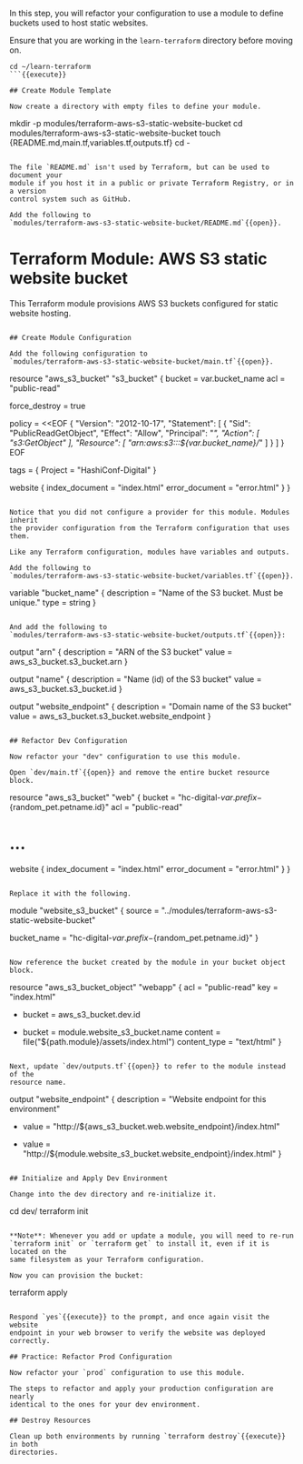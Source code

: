 In this step, you will refactor your configuration to use a module to define
buckets used to host static websites.

Ensure that you are working in the `learn-terraform` directory before moving on.

```
cd ~/learn-terraform
```{{execute}}

## Create Module Template

Now create a directory with empty files to define your module.

```
mkdir -p modules/terraform-aws-s3-static-website-bucket
cd modules/terraform-aws-s3-static-website-bucket
touch {README.md,main.tf,variables.tf,outputs.tf}
cd -
```{{execute}}

The file `README.md` isn't used by Terraform, but can be used to document your
module if you host it in a public or private Terraform Registry, or in a version
control system such as GitHub.

Add the following to
`modules/terraform-aws-s3-static-website-bucket/README.md`{{open}}.

```
# Terraform Module: AWS S3 static website bucket

This Terraform module provisions AWS S3 buckets configured for static website hosting.
```{{copy}}

## Create Module Configuration

Add the following configuration to
`modules/terraform-aws-s3-static-website-bucket/main.tf`{{open}}.

```
resource "aws_s3_bucket" "s3_bucket" {
  bucket = var.bucket_name
  acl    = "public-read"

  force_destroy = true

  policy = <<EOF
{
    "Version": "2012-10-17",
    "Statement": [
        {
            "Sid": "PublicReadGetObject",
            "Effect": "Allow",
            "Principal": "*",
            "Action": [
                "s3:GetObject"
            ],
            "Resource": [
                "arn:aws:s3:::${var.bucket_name}/*"
            ]
        }
    ]
}
EOF

  tags = {
    Project = "HashiConf-Digital"
  }

  website {
    index_document = "index.html"
    error_document = "error.html"
  }
}
```{{copy}}

Notice that you did not configure a provider for this module. Modules inherit
the provider configuration from the Terraform configuration that uses them.

Like any Terraform configuration, modules have variables and outputs.

Add the following to
`modules/terraform-aws-s3-static-website-bucket/variables.tf`{{open}}.

```
variable "bucket_name" {
  description = "Name of the S3 bucket. Must be unique."
  type        = string
}
```{{copy}}

And add the following to
`modules/terraform-aws-s3-static-website-bucket/outputs.tf`{{open}}:

```
output "arn" {
  description = "ARN of the S3 bucket"
  value       = aws_s3_bucket.s3_bucket.arn
}

output "name" {
  description = "Name (id) of the S3 bucket"
  value       = aws_s3_bucket.s3_bucket.id
}

output "website_endpoint" {
  description = "Domain name of the S3 bucket"
  value       = aws_s3_bucket.s3_bucket.website_endpoint
}
```{{copy}}

## Refactor Dev Configuration

Now refactor your "dev" configuration to use this module.

Open `dev/main.tf`{{open}} and remove the entire bucket resource block.

```
resource "aws_s3_bucket" "web" {
  bucket = "hc-digital-${var.prefix}-${random_pet.petname.id}"
  acl    = "public-read"

# ...

  website {
    index_document = "index.html"
    error_document = "error.html"
  }
}
```

Replace it with the following.

```
module "website_s3_bucket" {
  source = "../modules/terraform-aws-s3-static-website-bucket"

  bucket_name = "hc-digital-${var.prefix}-${random_pet.petname.id}"
}
```{{copy}}

Now reference the bucket created by the module in your bucket object block.

```
resource "aws_s3_bucket_object" "webapp" {
  acl          = "public-read"
  key          = "index.html"
- bucket       = aws_s3_bucket.dev.id
+ bucket       = module.website_s3_bucket.name
  content      = file("${path.module}/assets/index.html")
  content_type = "text/html"
}
```

Next, update `dev/outputs.tf`{{open}} to refer to the module instead of the
resource name.

```
output "website_endpoint" {
  description = "Website endpoint for this environment"
- value       = "http://${aws_s3_bucket.web.website_endpoint}/index.html"
+ value       = "http://${module.website_s3_bucket.website_endpoint}/index.html"
}
```

## Initialize and Apply Dev Environment

Change into the dev directory and re-initialize it.

```
cd dev/
terraform init
```{{execute}}

**Note**: Whenever you add or update a module, you will need to re-run
`terraform init` or `terraform get` to install it, even if it is located on the
same filesystem as your Terraform configuration.

Now you can provision the bucket:

```
terraform apply
```{{execute}}

Respond `yes`{{execute}} to the prompt, and once again visit the website
endpoint in your web browser to verify the website was deployed correctly.

## Practice: Refactor Prod Configuration

Now refactor your `prod` configuration to use this module.

The steps to refactor and apply your production configuration are nearly
identical to the ones for your dev environment.

## Destroy Resources

Clean up both environments by running `terraform destroy`{{execute}} in both
directories.
